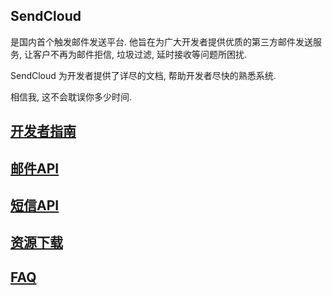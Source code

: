 ## SendCloud

是国内首个触发邮件发送平台. 他旨在为广大开发者提供优质的第三方邮件发送服务, 让客户不再为邮件拒信, 垃圾过滤, 延时接收等问题所困扰.

SendCloud 为开发者提供了详尽的文档, 帮助开发者尽快的熟悉系统.

相信我, 这不会耽误你多少时间. 

## [开发者指南](guide/base.md)
## [邮件API](email/index.md)
## [短信API](sms/index.md)
## [资源下载](downloads/index.md)
## [FAQ](faq/index.md)

